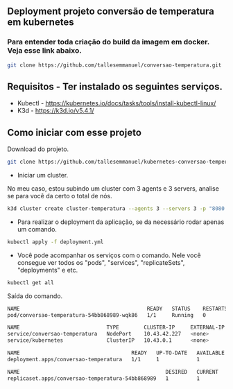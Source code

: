 ## Deployment projeto conversão de temperatura em kubernetes

### Para entender toda criação do build da imagem em docker. Veja esse link abaixo.

```bash
git clone https://github.com/tallesemmanuel/conversao-temperatura.git
```

## Requisitos - Ter instalado os seguintes serviços.

- Kubectl - https://kubernetes.io/docs/tasks/tools/install-kubectl-linux/
- K3d - https://k3d.io/v5.4.1/

## Como iniciar com esse projeto

Download do projeto.

```bash
git clone https://github.com/tallesemmanuel/kubernetes-conversao-temperatura.git
```

- Iniciar um cluster.

No meu caso, estou subindo um cluster com 3 agents e 3 servers, analise se para você da certo o total de nós.

```bash
k3d cluster create cluster-temperatura --agents 3 --servers 3 -p "8080:30000@loadbalancer"
```

- Para realizar o deployment da aplicação, se da necessário rodar apenas um comando.

```bash
kubectl apply -f deployment.yml
```

- Você pode acompanhar os serviços com o comando.
Nele você consegue ver todos os "pods", "services", "replicateSets", "deployments" e etc.

```bash
kubectl get all
```

Saída do comando.

```bash
NAME                                         READY   STATUS    RESTARTS   AGE
pod/conversao-temperatura-54bb868989-wqk86   1/1     Running   0          8m17s

NAME                            TYPE        CLUSTER-IP     EXTERNAL-IP   PORT(S)        AGE
service/conversao-temperatura   NodePort    10.43.42.227   <none>        80:30000/TCP   8m17s
service/kubernetes              ClusterIP   10.43.0.1      <none>        443/TCP        9m25s

NAME                                    READY   UP-TO-DATE   AVAILABLE   AGE
deployment.apps/conversao-temperatura   1/1     1            1           8m17s

NAME                                               DESIRED   CURRENT   READY   AGE
replicaset.apps/conversao-temperatura-54bb868989   1         1         1       8m17s
```
